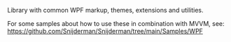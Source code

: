 Library with common WPF markup, themes, extensions and utilities.

For some samples about how to use these in combination with MVVM, see: https://github.com/Snijderman/Snijderman/tree/main/Samples/WPF
